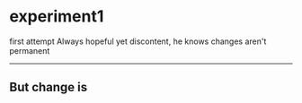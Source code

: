 # experiment1
first attempt
Always hopeful yet discontent,
he knows changes aren't permanent

-------------
But change is
-------------
